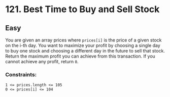 # 121. Best Time to Buy and Sell Stock

## Easy

You are given an array prices where `prices[i]` is the price of a given stock on the i-th day. You want to maximize your
profit by choosing a single day to buy one stock and choosing a different day in the future to sell that stock. Return
the maximum profit you can achieve from this transaction. If you cannot achieve any profit, return `0`.

### Constraints:
`1 <= prices.length <= 105`  
`0 <= prices[i] <= 104`
